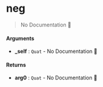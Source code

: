 # neg

> No Documentation 🚧

#### Arguments

- **\_self** : `Quat` \- No Documentation 🚧

#### Returns

- **arg0** : `Quat` \- No Documentation 🚧